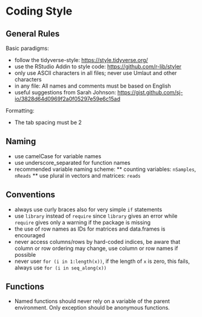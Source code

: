 # Coding Style

## General Rules

Basic paradigms:

* follow the tidyverse-style: https://style.tidyverse.org/
* use the RStudio Addin to style code: https://github.com/r-lib/styler
* only use ASCII characters in all files; never use Umlaut and other characters
* in any file: All names and comments must be based on English
* useful suggestions from Sarah Johnson: https://gist.github.com/sj-io/3828d64d0969f2a0f05297e59e6c15ad

Formatting:
* The tab spacing must be 2

## Naming

* use camelCase for variable names
* use underscore_separated for function names
* recommended variable naming scheme:
** counting variables: `nSamples`, `nReads`
** use plural in vectors and matrices: `reads`

## Conventions

* always use curly braces also for very simple `if` statements
* use `library` instead of `require` since `library` gives an error while `require` gives only a warning if the package is missing
* the use of row names as IDs for matrices and data.frames is encouraged
* never access columns/rows by hard-coded indices, be aware that column or row ordering may change, use column or row names if possible
* never user `for (i in 1:length(x))`, if the length of `x` is zero, this fails, always use `for (i in seq_along(x))`

## Functions

* Named functions should never rely on a variable of the parent environment. Only exception should be anonymous functions.
